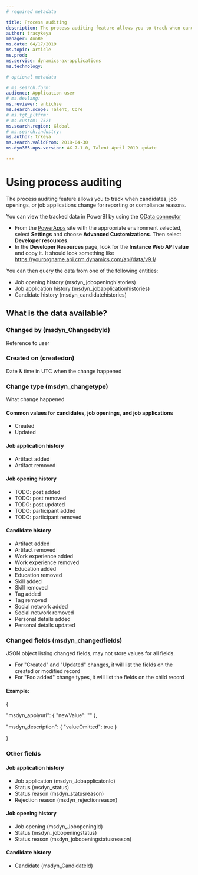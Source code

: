 ```yaml
---
# required metadata

title: Process auditing 
description: The process auditing feature allows you to track when candidates, job openings, or job applications change for reporting or compliance reasons.
author: tracykeya
manager: AnnBe
ms.date: 04/17/2019
ms.topic: article
ms.prod: 
ms.service: dynamics-ax-applications
ms.technology: 

# optional metadata

# ms.search.form: 
audience: Application user
# ms.devlang: 
ms.reviewer: anbichse
ms.search.scope: Talent, Core
# ms.tgt_pltfrm: 
# ms.custom: 7521
ms.search.region: Global
# ms.search.industry: 
ms.author: trkeya
ms.search.validFrom: 2018-04-30
ms.dyn365.ops.version: AX 7.1.0, Talent April 2019 update 

---
```

# Using process auditing

The process auditing feature allows you to track when candidates, job openings, or job applications change for reporting or compliance reasons.

You can view the tracked data in PowerBI by using the
[OData connector](https://docs.microsoft.com/en-us/power-bi/desktop-connect-odata)

- From the 
[PowerApps](https://web.powerapps.com) 
site with the appropriate environment selected, select **Settings** and choose **Advanced Customizations**. Then select **Developer resources**. 
- In the **Developer Resources** page, look for the **Instance Web API value** and copy it. It should look something like https://yourorgname.api.crm.dynamics.com/api/data/v9.1/

You can then query the data from one of the following entities:
- Job opening history (msdyn_jobopeninghistories)
- Job application history (msdyn_jobapplicationhistories) 
- Candidate history (msdyn_candidatehistories)

## What is the data available?

### Changed by (msdyn_ChangedbyId) 
  Reference to user

### Created on (createdon)
  Date & time in UTC when the change happened

### Change type (msdyn_changetype)
 What change happened

#### Common values for candidates, job openings, and job applications
- Created
- Updated

#### Job application history 
- Artifact added 
- Artifact removed

#### Job opening history 
- TODO: post added 
- TODO: post removed 
- TODO: post updated 
- TODO: participant added 
- TODO: participant removed

#### Candidate history
-	Artifact added 
-	Artifact removed 
-	Work experience added 
-	Work experience removed 
-	Education added 
-	Education removed 
-	Skill added 
-	Skill removed 
-	Tag added 
-	Tag removed 
-	Social network added 
-	Social network removed 
-	Personal details added 
-	Personal details updated

### Changed fields (msdyn_changedfields)
JSON object listing changed fields, may not store values for all fields.
-	For "Created" and "Updated" changes, it will list the fields on the created or modified record 
-	For "Foo added" change types, it will list the fields on the child record

#### Example:
{

  "msdyn_applyurl": { "newValue": "" },
  
  "msdyn_description": { "valueOmitted": true } 
  
}

### Other fields

#### Job application history 
-	Job application (msdyn_JobapplicatonId)
-	Status (msdyn_status) 
-	Status reason (msdyn_statusreason) 
-	Rejection reason (msdyn_rejectionreason)

#### Job opening history 
-	Job opening (msdyn_JobopeningId) 
-	Status (msdyn_jobopeningstatus) 
-	Status reason (msdyn_jobopeningstatusreason)

#### Candidate history 
-	Candidate (msdyn_CandidateId)
